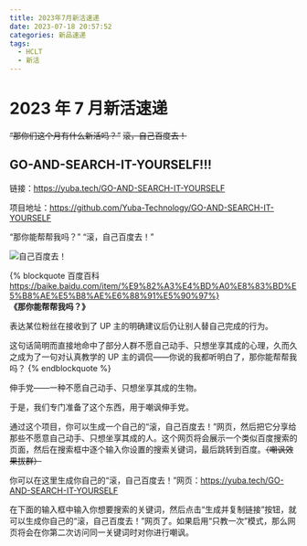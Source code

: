 ```yaml
---
title: 2023年7月新活速递
date: 2023-07-18 20:57:52
categories: 新品速递
tags:
  - HCLT
  - 新活
---
```


# 2023 年 7 月新活速递

<!-- more -->

~~“那你们这个月有什么新活吗？”~~
~~滚，自己百度去！~~

## GO-AND-SEARCH-IT-YOURSELF!!!

链接：https://yuba.tech/GO-AND-SEARCH-IT-YOURSELF

项目地址：https://github.com/Yuba-Technology/GO-AND-SEARCH-IT-YOURSELF

“那你能帮帮我吗？”
“滚，自己百度去！”

![自己百度去！](https://gcore.jsdelivr.net/gh/Yuba-Technology/GO-AND-SEARCH-IT-YOURSELF/images/1688349806600.png)

{% blockquote 百度百科 https://baike.baidu.com/item/%E9%82%A3%E4%BD%A0%E8%83%BD%E5%B8%AE%E5%B8%AE%E6%88%91%E5%90%97%}
**《那你能帮帮我吗？》**

表达某位粉丝在接收到了 UP 主的明确建议后仍让别人替自己完成的行为。

这句话简明而直接地命中了部分人群不愿自己动手、只想坐享其成的心理，久而久之成为了一句对认真教学的 UP 主的调侃——你说的我都听明白了，那你能帮帮我吗？
{% endblockquote %}

伸手党——一种不愿自己动手、只想坐享其成的生物。

于是，我们专门准备了这个东西，用于嘲讽伸手党。

通过这个项目，你可以生成一个自己的“滚，自己百度去！”网页，然后把它分享给那些不愿意自己动手、只想坐享其成的人。这个网页将会展示一个类似百度搜索的页面，然后在搜索框中逐个输入你设置的搜索关键词，最后跳转到百度。~~（嘲讽效果拔群）~~

你可以在这里生成你自己的“滚，自己百度去！”网页：https://yuba.tech/GO-AND-SEARCH-IT-YOURSELF

在下面的输入框中输入你想要搜索的关键词，然后点击“生成并复制链接”按钮，就可以生成你自己的“滚，自己百度去！”网页了。如果启用“只教一次”模式，那么网页将会在你第二次访问同一关键词时对你进行嘲讽。

